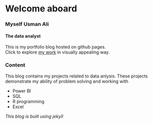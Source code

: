 # Welcome aboard
### Myself Usman Ali
#### The data analyst
This is my portfolio blog hosted on github pages.\
Click to explore [my work](https://usmaan_aali.github.io) in visually appealing way.
### Content
This blog contains my projects related to data anlysis.
These projects demonstrate my ability of problem solving and working with 
* Power BI 
* SQL
* R programming
* Excel

*This blog is built using jekyll*
